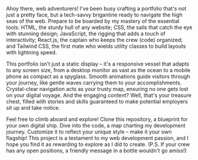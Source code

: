 Ahoy there, web adventurers! I've been busy crafting a portfolio that's not just a pretty face, but a tech-savvy brigantine ready to navigate the high seas of the web. Prepare to be boarded by my mastery of the essential tools: HTML, the sturdy hull of any website; CSS, the sails that catch the eye with stunning design; JavaScript, the rigging that adds a touch of interactivity; React.js, the captain who keeps the crew (code) organized; and Tailwind CSS, the first mate who wields utility classes to build layouts with lightning speed.

This portfolio isn't just a static display – it's a responsive vessel that adapts to any screen size, from a desktop monitor as vast as the ocean to a mobile phone as compact as a spyglass. Smooth animations guide visitors through your journey, like gentle waves carrying them to your accomplishments. Crystal-clear navigation acts as your trusty map, ensuring no one gets lost on your digital voyage. And the engaging content? Well, that's your treasure chest, filled with stories and skills guaranteed to make potential employers sit up and take notice.

Feel free to climb aboard and explore! Clone this repository, a blueprint for your own digital ship. Dive into the code, a map charting my development journey. Customize it to reflect your unique style – make it your own flagship! This project is a testament to my web development passion, and I hope you find it as rewarding to explore as I did to create. (P.S. If your crew has any open positions, a friendly message in a bottle wouldn't go amiss!)
